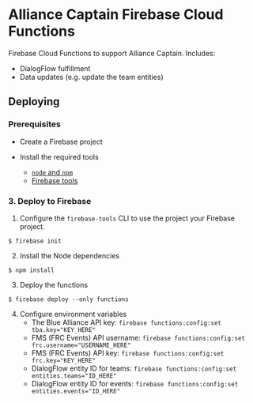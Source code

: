 # Alliance Captain Firebase Cloud Functions
Firebase Cloud Functions to support Alliance Captain.
Includes:
 * DialogFlow fulfillment
 * Data updates (e.g. update the team entities)

## Deploying

### Prerequisites

* Create a Firebase project

* Install the required tools
    * [`node` and `npm`](https://nodejs.org/en/)
    * [Firebase tools](https://firebase.google.com/docs/functions/get-started)

### 3. Deploy to Firebase

1. Configure the `firebase-tools` CLI to use the project your Firebase project.
```
$ firebase init
```
2. Install the Node dependencies
```
$ npm install
```
3. Deploy the functions
```
$ firebase deploy --only functions
```
4. Configure environment variables
    * The Blue Alliance API key: `firebase functions:config:set tba.key="KEY_HERE"`
    * FMS (FRC Events) API username: `firebase functions:config:set frc.username="USERNAME_HERE"`
    * FMS (FRC Events) API key: `firebase functions:config:set frc.key="KEY_HERE"`
    * DialogFlow entity ID for teams: `firebase functions:config:set entities.teams="ID_HERE"`
    * DialogFlow entity ID for events: `firebase functions:config:set entities.events="ID_HERE"`